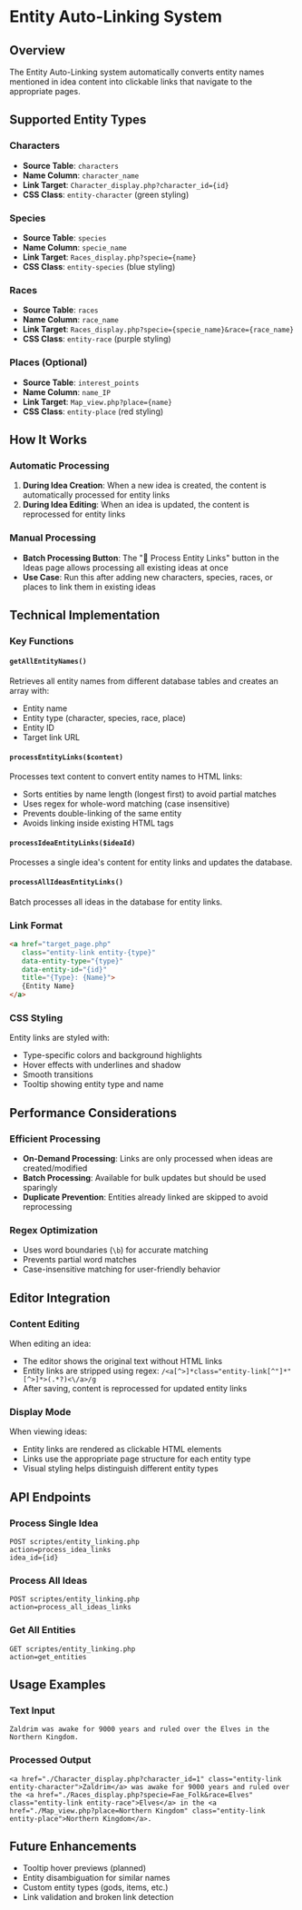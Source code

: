 # Entity Auto-Linking System

## Overview
The Entity Auto-Linking system automatically converts entity names mentioned in idea content into clickable links that navigate to the appropriate pages.

## Supported Entity Types

### Characters
- **Source Table**: `characters`
- **Name Column**: `character_name`
- **Link Target**: `Character_display.php?character_id={id}`
- **CSS Class**: `entity-character` (green styling)

### Species
- **Source Table**: `species`
- **Name Column**: `specie_name`
- **Link Target**: `Races_display.php?specie={name}`
- **CSS Class**: `entity-species` (blue styling)

### Races
- **Source Table**: `races`
- **Name Column**: `race_name`
- **Link Target**: `Races_display.php?specie={specie_name}&race={race_name}`
- **CSS Class**: `entity-race` (purple styling)

### Places (Optional)
- **Source Table**: `interest_points`
- **Name Column**: `name_IP`
- **Link Target**: `Map_view.php?place={name}`
- **CSS Class**: `entity-place` (red styling)

## How It Works

### Automatic Processing
1. **During Idea Creation**: When a new idea is created, the content is automatically processed for entity links
2. **During Idea Editing**: When an idea is updated, the content is reprocessed for entity links

### Manual Processing
- **Batch Processing Button**: The "🔗 Process Entity Links" button in the Ideas page allows processing all existing ideas at once
- **Use Case**: Run this after adding new characters, species, races, or places to link them in existing ideas

## Technical Implementation

### Key Functions

#### `getAllEntityNames()`
Retrieves all entity names from different database tables and creates an array with:
- Entity name
- Entity type (character, species, race, place)
- Entity ID
- Target link URL

#### `processEntityLinks($content)`
Processes text content to convert entity names to HTML links:
- Sorts entities by name length (longest first) to avoid partial matches
- Uses regex for whole-word matching (case insensitive)
- Prevents double-linking of the same entity
- Avoids linking inside existing HTML tags

#### `processIdeaEntityLinks($ideaId)`
Processes a single idea's content for entity links and updates the database.

#### `processAllIdeasEntityLinks()`
Batch processes all ideas in the database for entity links.

### Link Format
```html
<a href="target_page.php" 
   class="entity-link entity-{type}" 
   data-entity-type="{type}" 
   data-entity-id="{id}" 
   title="{Type}: {Name}">
   {Entity Name}
</a>
```

### CSS Styling
Entity links are styled with:
- Type-specific colors and background highlights
- Hover effects with underlines and shadow
- Smooth transitions
- Tooltip showing entity type and name

## Performance Considerations

### Efficient Processing
- **On-Demand Processing**: Links are only processed when ideas are created/modified
- **Batch Processing**: Available for bulk updates but should be used sparingly
- **Duplicate Prevention**: Entities already linked are skipped to avoid reprocessing

### Regex Optimization
- Uses word boundaries (`\b`) for accurate matching
- Prevents partial word matches
- Case-insensitive matching for user-friendly behavior

## Editor Integration

### Content Editing
When editing an idea:
- The editor shows the original text without HTML links
- Entity links are stripped using regex: `/<a[^>]*class="entity-link[^"]*"[^>]*>(.*?)<\/a>/g`
- After saving, content is reprocessed for updated entity links

### Display Mode
When viewing ideas:
- Entity links are rendered as clickable HTML elements
- Links use the appropriate page structure for each entity type
- Visual styling helps distinguish different entity types

## API Endpoints

### Process Single Idea
```
POST scriptes/entity_linking.php
action=process_idea_links
idea_id={id}
```

### Process All Ideas
```
POST scriptes/entity_linking.php
action=process_all_ideas_links
```

### Get All Entities
```
GET scriptes/entity_linking.php
action=get_entities
```

## Usage Examples

### Text Input
```
Zaldrim was awake for 9000 years and ruled over the Elves in the Northern Kingdom.
```

### Processed Output
```
<a href="./Character_display.php?character_id=1" class="entity-link entity-character">Zaldrim</a> was awake for 9000 years and ruled over the <a href="./Races_display.php?specie=Fae_Folk&race=Elves" class="entity-link entity-race">Elves</a> in the <a href="./Map_view.php?place=Northern Kingdom" class="entity-link entity-place">Northern Kingdom</a>.
```

## Future Enhancements
- Tooltip hover previews (planned)
- Entity disambiguation for similar names
- Custom entity types (gods, items, etc.)
- Link validation and broken link detection
